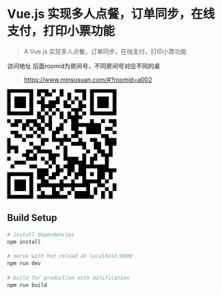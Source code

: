 # Vue.js 实现多人点餐，订单同步，在线支付，打印小票功能

> A Vue.js 实现多人点餐，订单同步，在线支付，打印小票功能

访问地址 后面roomid为房间号，不同房间号对应不同的桌
>https://www.minsusuan.com/#?roomid=a002

![](./imgs/er.png)

## Build Setup

``` bash
# install dependencies
npm install

# serve with hot reload at localhost:8080
npm run dev

# build for production with minification
npm run build
```

